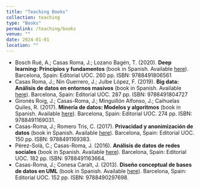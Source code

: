 ```yaml
---
title: "Teaching Books"
collection: teaching
type: "Books"
permalink: /teaching/books
venue: ""
date: 2024-01-01
location: ""
---
```


- Bosch Rué, A.; Casas Roma, J.; Lozano Bagén, T. (2020). **Deep learning: Principios y fundamentos** (book in Spanish. Available [here](http://www.editorialuoc.cat/deep-learning)). Barcelona, Spain: Editorial UOC. 260 pp. ISBN: 9788491806561
- Casas Roma, J.; Nin Guerrero, J.; Julbe López, F. (2019). **Big data: Análisis de datos en entornos masivos** (book in Spanish. Available [here](http://www.editorialuoc.cat/big-data_6)). Barcelona, Spain: Editorial UOC. 287 pp. ISBN: 9788491804727
- Gironés Roig, J.; Casas-Roma, J.; Minguillón Alfonso, J.; Caihuelas Quiles, R. (2017). **Minería de datos: Modelos y algoritmos** (book in Spanish. Available [here](http://www.editorialuoc.cat/mineria-de-datos)). Barcelona, Spain: Editorial UOC. 274 pp. ISBN: 9788491169031.
- Casas-Roma, J.; Romero Tris, C. (2017). **Privacidad y anonimización de datos** (book in Spanish. Available [here](http://www.editorialuoc.cat/privacidad-y-anonimizacion-de-datos)). Barcelona, Spain: Editorial UOC. 150 pp. ISBN: 9788491169383.
- Pérez-Solà, C.; Casas-Roma, J. (2016). **Análisis de datos de redes sociales** (book in Spanish. Available [here](http://www.editorialuoc.com/analisis-de-datos-de-redes-sociales)). Barcelona, Spain: Editorial UOC. 182 pp. ISBN: 9788491163664.
- Casas-Roma, J.; Conesa Caralt, J. (2013). **Diseño conceptual de bases de datos en UML** (book in Spanish. Available [here](http://www.editorialuoc.com/diseno-conceptual-de-bases-de-datos-en-uml)). Barcelona, Spain: Editorial UOC. 152 pp. ISBN: 9788490297698.
